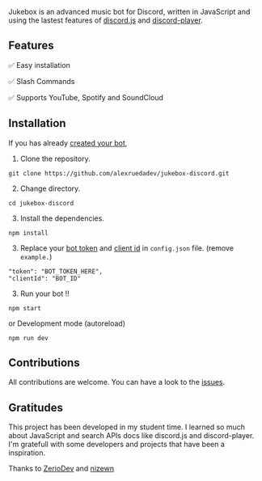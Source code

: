 
Jukebox is an advanced music bot for Discord, written in JavaScript and using the lastest features of [discord.js](https://discord.js.org) and [discord-player](https://discord-player.js.org).

## Features

✅ Easy installation

✅ Slash Commands

✅ Supports YouTube, Spotify and SoundCloud

## Installation

If you has already [created your bot](https://discordjs.guide/preparations/setting-up-a-bot-application.html#creating-your-bot), 

1. Clone the repository.

````
git clone https://github.com/alexruedadev/jukebox-discord.git
````

2. Change directory.
````
cd jukebox-discord
````

3. Install the dependencies.
````
npm install
````

3. Replace your [bot token]() and [client id]() in `config.json` file. (remove `example.`)
````
"token": "BOT_TOKEN_HERE",
"clientId": "BOT_ID"
````


3. Run your bot !!
````
npm start
````
or Development mode (autoreload)
````
npm run dev
````

## Contributions

All contributions are welcome. You can have a look to the [issues](https://github.com/alexruedadev/jukebox-discord/issues).

## Gratitudes

This project has been developed in my student time. I learned so much about JavaScript and search APIs docs like discord.js and discord-player. I'm gratefull with some developers and projects that have been a inspiration.

Thanks to [ZerioDev](https://github.com/ZerioDev) and [nizewn](https://github.com/nizewn)